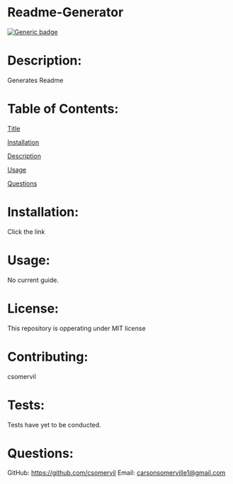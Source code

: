  # Readme-Generator

[![Generic badge](https://img.shields.io/badge/MIT-License-orangered.svg)](https://shields.io/)

# Description:
Generates Readme

# Table of Contents:

[Title](#Readme-Generator)

[Installation](#Installation)

[Description](#Description)

[Usage](#Usage)

[Questions](#Questions)

# Installation:
Click the link

# Usage:
No current guide.

# License:
This repository is opperating under MIT license

# Contributing:
csomervil

# Tests:
Tests have yet to be conducted.

# Questions:
GitHub: https://github.com/csomervil
Email: <carsonsomerville1@gmail.com>


